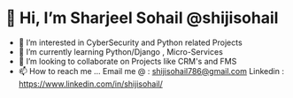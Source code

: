 # 👋 Hi, I’m Sharjeel Sohail @shijisohail
- 👀 I’m interested in CyberSecurity and Python related Projects
- 🌱 I’m currently learning Python/Django , Micro-Services 
- 💞️ I’m looking to collaborate on Projects like CRM's and FMS
- 📫 How to reach me ...
  Email me @ : shijisohail786@gmail.com
  Linkedin : https://www.linkedin.com/in/shijisohail/
